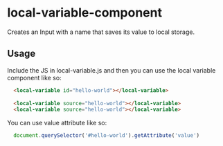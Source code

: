 # local-variable-component
Creates an Input with a name that  saves its value to local storage.

## Usage

Include the JS in local-variable.js and then you can use the local variable component like so: 

```HTML
  <local-variable id="hello-world"></local-variable>
 
  <local-variable source="hello-world"></local-variable>
  <local-variable source="hello-world"></local-variable>
```

You can use value attribute like so: 

```javascript
  document.querySelector('#hello-world').getAttribute('value')
```
